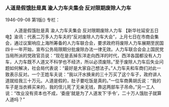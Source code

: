 ### 人道是假饿肚是真  渝人力车夫集会  反对限期废除人力车

1946-09-08
第1版()
专栏：

　　人道是假饿肚是真
    渝人力车夫集会
    反对限期废除人力车
    【新华社延安五日电】渝讯：代表二万多人力车夫的“反对废除人力车大会”，上月七日在市商会集会，通过议案响应上海所筹备的人力车联合会，要求政府将废除人力车展期至民国四十一年开始，宣布公务局限期分批废除办法一律无效。人力车联合会会上国民党当局所派的党政官员说：“现在是丢掉东洋走向西洋的时代，西洋各国都没有人力车，人力车既不人道又不科学也不经济，所以必须废除。”至于废除人力车后失业问题如何解决，社会局代表说：“最好是大家自己想法子。”人力车夫和车商们对此一致表示反对。一个王姓车夫说：“我以汗水换来的三十万买了这个车子，政府讲人道就给我三十万元。人道是假的，肚子要吃饭是真的。”一位车商黄胡氏说：“我的车子是当衣裤买来的，我的侄儿死了无亲无钱，靠这两部车子吊命。”另一工人说：“改业没有资本也不成，‘委座’就是为了人道发下‘手令’，二十万人饿肚子就算人道吗？”
